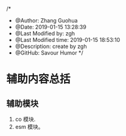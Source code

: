 /*
* @Author: Zhang Guohua
* @Date:   2019-01-15 13:28:39
* @Last Modified by:   zgh
* @Last Modified time: 2019-01-15 18:53:10
* @Description: create by zgh
* @GitHub: Savour Humor
*/
# 辅助内容总括

## 辅助模块
1. co 模块.
2. esm 模块。